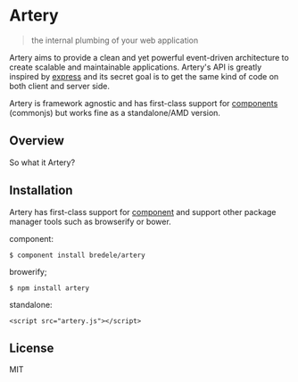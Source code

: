 
# Artery

  > the internal plumbing of your web application

Artery aims to provide a clean and yet powerful event-driven architecture to create scalable and maintainable applications. Artery's API is greatly inspired by [express](http://github.com/visionmedia/express) and its secret goal is to get the same kind of code on both client and server side.

Artery is framework agnostic and has first-class support for [components](http://github.com/component) (commonjs) but works fine as a standalone/AMD version.


## Overview

So what it Artery? 


## Installation


Artery has first-class support for [component](http://github.com/component) and support other package manager tools such as browserify or bower.

component:

    $ component install bredele/artery

browerify;

    $ npm install artery

standalone:

    <script src="artery.js"></script>

## License

  MIT
